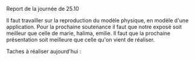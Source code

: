 Report de la journée de 25.10

Il faut travailler sur la reproduction du modèle physique, en modèle d'une application.
Pour la prochaine soutenance il faut que notre exposé soit meilleur que celle de marie, halima, emilie.
Il faut que la prochaine présentation soit meilleure que celle qu'on vient de réaliser.

Taches à réaliser aujourd'hui :
